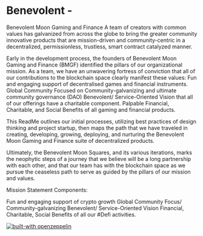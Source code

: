 # Benevolent -  
Benevolent Moon Gaming and Finance 
A team of creators with common values has galvanized from across the globe to bring the greater community innovative products that are mission-driven and community-centric in a decentralized, permissionless, trustless, smart contract catalyzed manner. 

Early in the development process, the founders of Benevolent Moon Gaming and Finance (BMGF) identified the pillars of our organizational mission.   As a team, we have an unwavering fortress of conviction that all of our contributions to the blockchain space clearly manifest these values: 
Fun and engaging support of decentralised games and financial instruments.
Global Community Focused on Community-galvanizing and ultimate community governance (DAO)
Benevolent/ Service-Oriented Vision that all of our offerings have a charitable component. 
Palpable Financial, Charitable, and Social Benefits of all gaming and financial products. 

This ReadMe outlines our initial processes, utilizing best practices of design thinking and project startup, then maps the path that we have traveled in creating, developing, growing, deploying, and nurturing the Benevolent Moon Gaming and Finance suite of decentralized products.  

Ultimately, the Benevolent Moon Squares, and its various iterations, marks the neophytic steps of a journey that we believe will be a long partnership with each other, and that our team has with the blockchain space as we pursue the ceaseless path to serve as guided by the pillars of our mission and values. 


Mission Statement Components:

Fun and engaging support of crypto growth
Global Community Focus/ Community-galvanizing
Benevolent/ Service-Oriented Vision
Financial, Charitable, Social Benefits of all our #Defi activities. 

[![built-with openzeppelin](https://img.shields.io/badge/built%20with-OpenZeppelin-3677FF)](https://docs.openzeppelin.com/)




